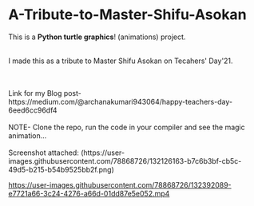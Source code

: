 # A-Tribute-to-Master-Shifu-Asokan
This is a **Python turtle graphics**! (animations) project.
<br>
<br>
 
I made this as a tribute to Master Shifu Asokan on Tecahers' Day'21.
 
 <br>
 <br>
 Link for my Blog post-  https://medium.com/@archanakumari943064/happy-teachers-day-6eed6cc96df4

<br>
<br>
 NOTE-  Clone the repo, run the code in your compiler and see the magic animation...
<br>
<br>
Screenshot attached: (https://user-images.githubusercontent.com/78868726/132126163-b7c6b3bf-cb5c-49d5-b215-b54b9525bb2f.png)




https://user-images.githubusercontent.com/78868726/132392089-e7721a66-3c24-4276-a66d-01dd87e5e052.mp4


